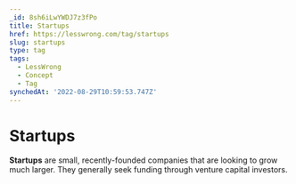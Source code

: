 ```yaml
---
_id: 8sh6iLwYWDJ7z3fPo
title: Startups
href: https://lesswrong.com/tag/startups
slug: startups
type: tag
tags:
  - LessWrong
  - Concept
  - Tag
synchedAt: '2022-08-29T10:59:53.747Z'
---
```

# Startups

**Startups** are small, recently-founded companies that are looking to grow much larger. They generally seek funding through venture capital investors.